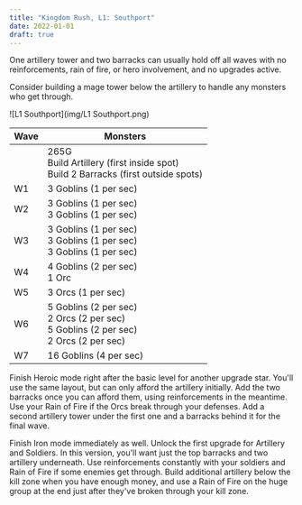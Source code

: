 ```yaml
---
title: "Kingdom Rush, L1: Southport"
date: 2022-01-01
draft: true
---
```


One artillery tower and two barracks can usually hold off all waves with no reinforcements, rain of fire, or hero involvement, and no upgrades active.

Consider building a mage tower below the artillery to handle any monsters who get through.

![L1 Southport](img/L1 Southport.png)

| Wave | Monsters                                                     |
| ---- | ------------------------------------------------------------ |
|      | 265G<br />Build Artillery (first inside spot)<br />Build 2 Barracks (first outside spots) |
| W1   | 3 Goblins (1 per sec)                                        |
| W2   | 3 Goblins (1 per sec)<br />3 Goblins (1 per sec)             |
| W3   | 3 Goblins (1 per sec)<br />3 Goblins (1 per sec)<br />3 Goblins (1 per sec) |
| W4   | 4 Goblins (2 per sec)<br />1 Orc                             |
| W5   | 3 Orcs (1 per sec)                                           |
| W6   | 5 Goblins (2 per sec)<br />2 Orcs (2 per sec)<br />5 Goblins (2 per sec)<br />2 Orcs (2 per sec) |
| W7   | 16 Goblins (4 per sec)                                       |

Finish Heroic mode right after the basic level for another upgrade star. You'll use the same layout, but can only afford the artillery initially. Add the two barracks once you can afford them, using reinforcements in the meantime. Use your Rain of Fire if the Orcs break through your defenses. Add a second artillery tower under the first one and a barracks behind it for the final wave.

Finish Iron mode immediately as well. Unlock the first upgrade for Artillery and Soldiers. In this version, you'll want just the top barracks and two artillery underneath. Use reinforcements constantly with your soldiers and Rain of Fire if some enemies get through. Build additional artillery below the kill zone when you have enough money, and use a Rain of Fire on the huge group at the end just after they've broken through your kill zone.
